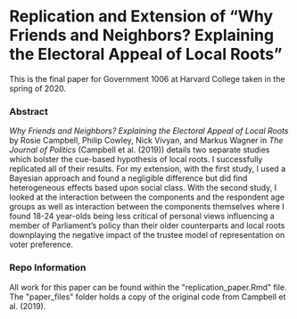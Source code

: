 # Replication and Extension of “Why Friends and Neighbors? Explaining the Electoral Appeal of Local Roots”

This is the final paper for Government 1006 at Harvard College taken in the spring of 2020. 

### Abstract

<i> Why Friends and Neighbors? Explaining the Electoral Appeal of Local Roots </i> by Rosie Campbell, Philip Cowley, Nick Vivyan, and Markus Wagner in <i>The Journal of Politics </i> (Campbell et al. (2019)) details two separate studies which bolster the cue-based hypothesis of local roots. I successfully replicated all of their results. For my extension, with the first study, I used a Bayesian approach and found a negligible difference but did find heterogeneous effects based upon social class. With the second study, I looked at the interaction between the components and the respondent age groups as well as interaction between the components themselves where I found 18-24 year-olds being less critical of personal views influencing a member of Parliament’s policy than their older counterparts and local roots downplaying the negative impact of the trustee model of representation on voter preference.

### Repo Information

All work for this paper can be found within the "replication_paper.Rmd" file. The "paper_files" folder holds a copy of the original code from Campbell et al. (2019). 
